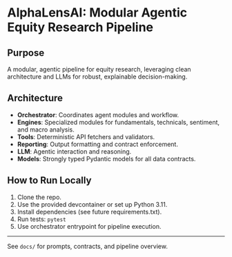 # AlphaLensAI: Modular Agentic Equity Research Pipeline

## Purpose
A modular, agentic pipeline for equity research, leveraging clean architecture and LLMs for robust, explainable decision-making.

## Architecture
- **Orchestrator**: Coordinates agent modules and workflow.
- **Engines**: Specialized modules for fundamentals, technicals, sentiment, and macro analysis.
- **Tools**: Deterministic API fetchers and validators.
- **Reporting**: Output formatting and contract enforcement.
- **LLM**: Agentic interaction and reasoning.
- **Models**: Strongly typed Pydantic models for all data contracts.

## How to Run Locally
1. Clone the repo.
2. Use the provided devcontainer or set up Python 3.11.
3. Install dependencies (see future requirements.txt).
4. Run tests: `pytest`
5. Use orchestrator entrypoint for pipeline execution.

---
See `docs/` for prompts, contracts, and pipeline overview.
